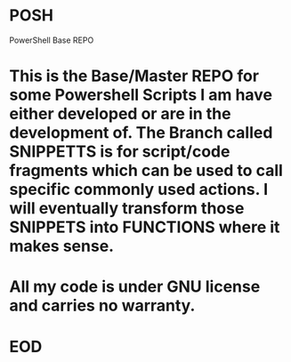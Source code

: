 # POSH
PowerShell Base REPO
# This is the Base/Master REPO for some Powershell Scripts I am have either developed or are in the development of.  The Branch called SNIPPETTS is for script/code fragments which can be used to call specific commonly used actions.  I will eventually transform those SNIPPETS into FUNCTIONS where it makes sense.

# All my code is under GNU license and carries no warranty.
#
# EOD
